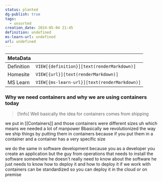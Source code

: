 ```yaml
---
status: planted
dg-publish: true
tags:
  - unsorted
creation_date: 2024-05-04 21:45
definition: undefined
ms-learn-url: undefined
url: undefined
---
```


| MetaData   |                                              |
| ---------- | -------------------------------------------- |
| Definition | `VIEW[{definition}][text(renderMarkdown)]`   |
| Homesite   | `VIEW[{url}][text(renderMarkdown)]`          |
| MS Learn   | `VIEW[{ms-learn-url}][text(renderMarkdown)]` |

###  Why we need containers and why we are using containers today 
  

> [!info] 
> Well basically the idea for containers comes from shipping
>
we put in [[Containers]] and those containers were different sizes uh which means we needed a lot of manpower 
Bbasically we revolutionized the way we ship things  by putting them in containers because if you put them in a container and a container has a very specific size 

we do the same in software development because you as a developer you create an application but the guy from operations that needs to install the software somewhere he doesn't really need to know about the software he just needs to know how to deploy it and how to deploy it if we work with containers can be standardized so you can deploy it in the cloud or on premise